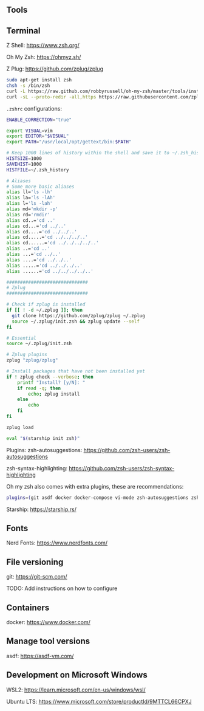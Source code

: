 ## Tools

## Terminal

Z Shell: <https://www.zsh.org/>

Oh My Zsh: <https://ohmyz.sh/>

Z Plug: <https://github.com/zplug/zplug>

```bash
sudo apt-get install zsh
chsh -s /bin/zsh
curl -L https://raw.github.com/robbyrussell/oh-my-zsh/master/tools/install.sh | sh
curl -sL --proto-redir -all,https https://raw.githubusercontent.com/zplug/installer/master/installer.zsh | zsh
```

`.zshrc` configurations:

```bash
ENABLE_CORRECTION="true"

export VISUAL=vim
export EDITOR="$VISUAL"
export PATH="/usr/local/opt/gettext/bin:$PATH"

# Keep 1000 lines of history within the shell and save it to ~/.zsh_history:
HISTSIZE=1000
SAVEHIST=1000
HISTFILE=~/.zsh_history

# Aliases
# Some more basic aliases
alias ll='ls -lh'
alias la='ls -lAh'
alias l='ls -lah'
alias md='mkdir -p'
alias rd='rmdir'
alias cd..='cd ..'
alias cd...='cd ../..'
alias cd....='cd ../../..'
alias cd.....='cd ../../../..'
alias cd......='cd ../../../../..'
alias ..='cd ..'
alias ...='cd ../..'
alias ....='cd ../../..'
alias .....='cd ../../../..'
alias ......='cd ../../../../..'

##############################
# Zplug
##############################

# Check if zplug is installed
if [[ ! -d ~/.zplug ]]; then
  git clone https://github.com/zplug/zplug ~/.zplug
  source ~/.zplug/init.zsh && zplug update --self
fi

# Essential
source ~/.zplug/init.zsh

# Zplug plugins
zplug "zplug/zplug"

# Install packages that have not been installed yet
if ! zplug check --verbose; then
    printf "Install? [y/N]: "
    if read -q; then
        echo; zplug install
    else
        echo
    fi
fi

zplug load

eval "$(starship init zsh)"
```

Plugins:
zsh-autosuggestions: <https://github.com/zsh-users/zsh-autosuggestions>

zsh-syntax-highlighting: <https://github.com/zsh-users/zsh-syntax-highlighting>

Oh my zsh also comes with extra plugins, these are recommendations:

```bash
plugins=(git asdf docker docker-compose vi-mode zsh-autosuggestions zsh-syntax-highlighting)
```

Starship: <https://starship.rs/>

## Fonts

Nerd Fonts: <https://www.nerdfonts.com/>

## File versioning

git: <https://git-scm.com/>

TODO: Add instructions on how to configure

## Containers

docker: <https://www.docker.com/>

## Manage tool versions

asdf: <https://asdf-vm.com/>

## Development on Microsoft Windows

WSL2: <https://learn.microsoft.com/en-us/windows/wsl/>

Ubuntu LTS: <https://www.microsoft.com/store/productId/9MTTCL66CPXJ>

